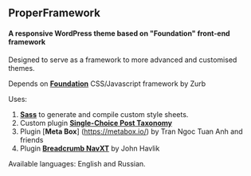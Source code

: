 ## ProperFramework
#### A responsive  WordPress theme based on "Foundation" front-end framework

Designed to serve as a framework to more advanced and customised themes.

Depends on [**Foundation**](http://foundation.zurb.com/) CSS/Javascript framework by Zurb

Uses: 
1. [**Sass**](http://sass-lang.com/) to generate and compile custom style sheets. 
2. Custom plugin [**Single-Choice Post Taxonomy**](https://github.com/ihortom/plugins/tree/master/single-choice-tax) 
3. Plugin [**Meta Box**] (https://metabox.io/) by Tran Ngoc Tuan Anh and friends 
4. Plugin [**Breadcrumb NavXT**](http://mtekk.us/code/breadcrumb-navxt/) by John Havlik 

Available languages: English and Russian.
